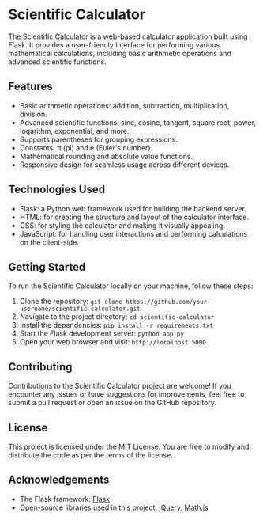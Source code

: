 # Scientific Calculator

The Scientific Calculator is a web-based calculator application built using Flask. It provides a user-friendly interface for performing various mathematical calculations, including basic arithmetic operations and advanced scientific functions.

## Features

- Basic arithmetic operations: addition, subtraction, multiplication, division.
- Advanced scientific functions: sine, cosine, tangent, square root, power, logarithm, exponential, and more.
- Supports parentheses for grouping expressions.
- Constants: π (pi) and e (Euler's number).
- Mathematical rounding and absolute value functions.
- Responsive design for seamless usage across different devices.

## Technologies Used

- Flask: a Python web framework used for building the backend server.
- HTML: for creating the structure and layout of the calculator interface.
- CSS: for styling the calculator and making it visually appealing.
- JavaScript: for handling user interactions and performing calculations on the client-side.

## Getting Started

To run the Scientific Calculator locally on your machine, follow these steps:

1. Clone the repository: `git clone https://github.com/your-username/scientific-calculator.git`
2. Navigate to the project directory: `cd scientific-calculator`
3. Install the dependencies: `pip install -r requirements.txt`
4. Start the Flask development server: `python app.py`
5. Open your web browser and visit: `http://localhost:5000`

## Contributing

Contributions to the Scientific Calculator project are welcome! If you encounter any issues or have suggestions for improvements, feel free to submit a pull request or open an issue on the GitHub repository.

## License

This project is licensed under the [MIT License](https://opensource.org/licenses/MIT). You are free to modify and distribute the code as per the terms of the license.

## Acknowledgements

- The Flask framework: [Flask](https://flask.palletsprojects.com/)
- Open-source libraries used in this project: [jQuery](https://jquery.com/), [Math.js](https://mathjs.org/)

